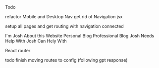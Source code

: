 Todo

refactor Mobile and Desktop Nav
get rid of Navigation.jsx

setup all pages and get routing with navigation connected

I'm Josh
About this Website
Personal Blog
Professional Blog
Josh Needs Help With
Josh Can Hely With




React router



todo finish moving routes to config (following gpt response)